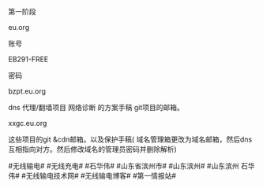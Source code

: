 第一阶段


eu.org


账号

EB291-FREE


密码





bzpt.eu.org


dns 代理/翻墙项目 网络诊断 的方案手稿 git项目的邮箱。


xxgc.eu.org


这些项目的git &cdn邮箱。以及保护手稿( 域名管理箱更改为域名邮箱，然后dns互相指向对方。然后修改域名的管理员密码并删除解析)


#无线输电# #无线充电# #石华伟# #山东省滨州市# #山东滨州# #山东滨州 石华伟#  #无线输电技术网# #无线输电博客# #第一情报站#
